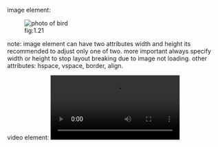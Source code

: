 image element:
<figure>
	<img src="bird.jpg" , alt="photo of bird" />
<figcaption>  fig:1.21  <figcaption>
</figure>	
note: image element can have two attributes width and height its recommended to adjust only one of two. more important always specify width or height to stop layout breaking due to image not loading.
other attributes:  hspace,  vspace,  border,  align. 

video element:
<video src="videosrc.mp4" autoplay>		<!- - autoplay 	     no controls - ->
<video src="videosrc.mp4" controls>			<!- - no autoplay video  available controls - ->
<video src="videosrc.mp4" poster=”posterlink.jpg”  controls>            <!- -poster is thumbnail- ->
other attribute :
autoplay	auto play video when page loads.
muted 	video will start muted.
loop 		video will restart automatically every time it ends.
controls 	provides controls for video.
